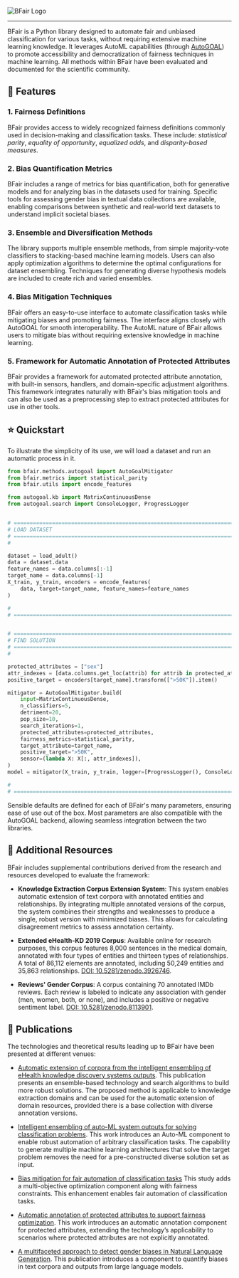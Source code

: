 ![BFair Logo](https://bfair.github.io/bfair-banner.png)

---

BFair is a Python library designed to automate fair and unbiased classification for various tasks, without requiring extensive machine learning knowledge. It leverages AutoML capabilities (through [AutoGOAL](https://autogoal.github.io)) to promote accessibility and democratization of fairness techniques in machine learning. All methods within BFair have been evaluated and documented for the scientific community.

## 🧰 Features

### 1. Fairness Definitions

BFair provides access to widely recognized fairness definitions commonly used in decision-making and classification tasks. These include: _statistical parity_, _equality of opportunity_, _equalized odds_, and _disparity-based measures_.

### 2. Bias Quantification Metrics

BFair includes a range of metrics for bias quantification, both for generative models and for analyzing bias in the datasets used for training. Specific tools for assessing gender bias in textual data collections are available, enabling comparisons between synthetic and real-world text datasets to understand implicit societal biases.

### 3. Ensemble and Diversification Methods

The library supports multiple ensemble methods, from simple majority-vote classifiers to stacking-based machine learning models. Users can also apply optimization algorithms to determine the optimal configurations for dataset ensembling. Techniques for generating diverse hypothesis models are included to create rich and varied ensembles.

### 4. Bias Mitigation Techniques

BFair offers an easy-to-use interface to automate classification tasks while mitigating biases and promoting fairness. The interface aligns closely with AutoGOAL for smooth interoperability. The AutoML nature of BFair allows users to mitigate bias without requiring extensive knowledge in machine learning.

### 5. Framework for Automatic Annotation of Protected Attributes

BFair provides a framework for automated protected attribute annotation, with built-in sensors, handlers, and domain-specific adjustment algorithms. This framework integrates naturally with BFair's bias mitigation tools and can also be used as a preprocessing step to extract protected attributes for use in other tools.

## ⭐ Quickstart

To illustrate the simplicity of its use, we will load a dataset and run an automatic process in it.

```python
from bfair.methods.autogoal import AutoGoalMitigator
from bfair.metrics import statistical_parity
from bfair.utils import encode_features

from autogoal.kb import MatrixContinuousDense
from autogoal.search import ConsoleLogger, ProgressLogger


# ==============================================================================
# LOAD DATASET
# ==============================================================================
#

dataset = load_adult()
data = dataset.data
feature_names = data.columns[:-1]
target_name = data.columns[-1]
X_train, y_train, encoders = encode_features(
    data, target=target_name, feature_names=feature_names
)

#
# ==============================================================================


# ==============================================================================
# FIND SOLUTION
# ==============================================================================
#

protected_attributes = ["sex"]
attr_indexes = [data.columns.get_loc(attrib) for attrib in protected_attributes]
positive_target = encoders[target_name].transform([">50K"]).item()

mitigator = AutoGoalMitigator.build(
    input=MatrixContinuousDense,
    n_classifiers=5,
    detriment=20,
    pop_size=10,
    search_iterations=1,
    protected_attributes=protected_attributes,
    fairness_metrics=statistical_parity,
    target_attribute=target_name,
    positive_target=">50K",
    sensor=(lambda X: X[:, attr_indexes]),
)
model = mitigator(X_train, y_train, logger=[ProgressLogger(), ConsoleLogger()])

#
# ==============================================================================
```

Sensible defaults are defined for each of BFair's many parameters, ensuring ease of use out of the box.
Most parameters are also compatible with the AutoGOAL backend, allowing seamless integration between the two libraries.

## 🤖 Additional Resources

BFair includes supplemental contributions derived from the research and resources developed to evaluate the framework:

- **Knowledge Extraction Corpus Extension System**: This system enables automatic extension of text corpora with annotated entities and relationships. By integrating multiple annotated versions of the corpus, the system combines their strengths and weaknesses to produce a single, robust version with minimized biases. This allows for calculating disagreement metrics to assess annotation certainty.
  
- **Extended eHealth-KD 2019 Corpus**: Available online for research purposes, this corpus features 8,000 sentences in the medical domain, annotated with four types of entities and thirteen types of relationships. A total of 86,112 elements are annotated, including 50,249 entities and 35,863 relationships. [DOI: 10.5281/zenodo.3926746](https://doi.org/10.5281/zenodo.3926746).

- **Reviews' Gender Corpus**: A corpus containing 70 annotated IMDb reviews. Each review is labeled to indicate any association with gender (men, women, both, or none), and includes a positive or negative sentiment label. [DOI: 10.5281/zenodo.8113901](https://doi.org/10.5281/zenodo.8113901).

## 📃 Publications

The technologies and theoretical results leading up to BFair have been presented at different venues:

- [Automatic extension of corpora from the intelligent ensembling of eHealth knowledge discovery systems outputs](https://doi.org/10.1016/j.jbi.2021.103716). This publication presents an ensemble-based technology and search algorithms to build more robust solutions. The proposed method is applicable to knowledge extraction domains and can be used for the automatic extension of domain resources, provided there is a base collection with diverse annotation versions.

- [Intelligent ensembling of auto-ML system outputs for solving classification problems](https://doi.org/10.1016/j.ins.2022.07.061). This work introduces an Auto-ML component to enable robust automation of arbitrary classification tasks. The capability to generate multiple machine learning architectures that solve the target problem removes the need for a pre-constructed diverse solution set as input.

- [Bias mitigation for fair automation of classification tasks](https://doi.org/10.1111/exsy.13734) This study adds a multi-objective optimization component along with fairness constraints. This enhancement enables fair automation of classification tasks.

- [Automatic annotation of protected attributes to support fairness optimization](https://doi.org/10.1016/j.ins.2024.120188). This work introduces an automatic annotation component for protected attributes, extending the technology’s applicability to scenarios where protected attributes are not explicitly annotated.

- [A multifaceted approach to detect gender biases in Natural Language Generation](https://doi.org/10.1016/j.knosys.2024.112367). This publication introduces a component to quantify biases in text corpora and outputs from large language models.